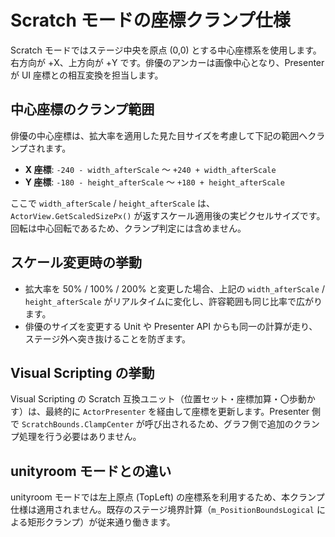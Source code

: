 # Scratch モードの座標クランプ仕様

Scratch モードではステージ中央を原点 (0,0) とする中心座標系を使用します。右方向が +X、上方向が +Y です。俳優のアンカーは画像中心となり、Presenter が UI 座標との相互変換を担当します。

## 中心座標のクランプ範囲

俳優の中心座標は、拡大率を適用した見た目サイズを考慮して下記の範囲へクランプされます。

- **X 座標**: `-240 - width_afterScale` ～ `+240 + width_afterScale`
- **Y 座標**: `-180 - height_afterScale` ～ `+180 + height_afterScale`

ここで `width_afterScale` / `height_afterScale` は、`ActorView.GetScaledSizePx()` が返すスケール適用後の実ピクセルサイズです。回転は中心回転であるため、クランプ判定には含めません。

## スケール変更時の挙動

- 拡大率を 50% / 100% / 200% と変更した場合、上記の `width_afterScale` / `height_afterScale` がリアルタイムに変化し、許容範囲も同じ比率で広がります。
- 俳優のサイズを変更する Unit や Presenter API からも同一の計算が走り、ステージ外へ突き抜けることを防ぎます。

## Visual Scripting の挙動

Visual Scripting の Scratch 互換ユニット（位置セット・座標加算・〇歩動かす）は、最終的に `ActorPresenter` を経由して座標を更新します。Presenter 側で `ScratchBounds.ClampCenter` が呼び出されるため、グラフ側で追加のクランプ処理を行う必要はありません。

## unityroom モードとの違い

unityroom モードでは左上原点 (TopLeft) の座標系を利用するため、本クランプ仕様は適用されません。既存のステージ境界計算（`m_PositionBoundsLogical` による矩形クランプ）が従来通り働きます。
